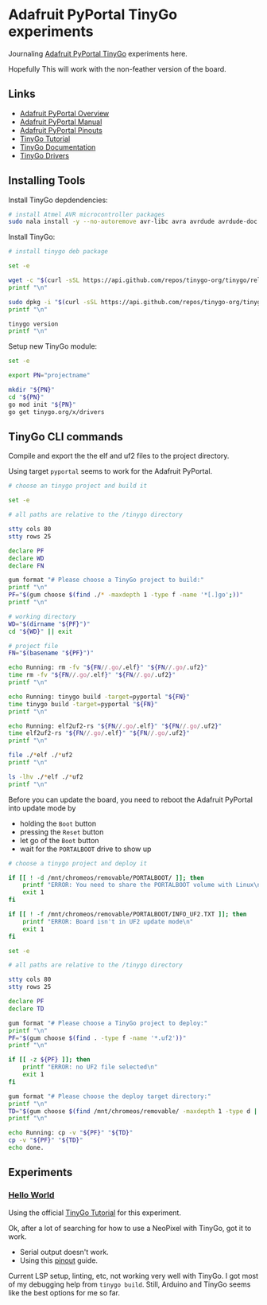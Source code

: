 # Adafruit PyPortal TinyGo experiments

Journaling [Adafruit PyPortal TinyGo](https://tinygo.org/docs/reference/microcontrollers/pyportal/) experiments here.

Hopefully This will work with the non-feather version of the board.

## Links

- [Adafruit PyPortal Overview](https://learn.adafruit.com/adafruit-pyportal)
- [Adafruit PyPortal Manual](https://cdn-learn.adafruit.com/downloads/pdf/adafruit-pyportal.pdf)
- [Adafruit PyPortal Pinouts](https://learn.adafruit.com/adafruit-pyportal/pinouts)
- [TinyGo Tutorial](https://tinygo.org/docs/tutorials/)
- [TinyGo Documentation](https://tinygo.org/docs/)
- [TinyGo Drivers](https://github.com/tinygo-org/drivers)

## Installing Tools

Install TinyGo depdendencies:

```bash { background=false category=setup-tinygo closeTerminalOnSuccess=true excludeFromRunAll=true interactive=true interpreter=bash name=tinygo-install-dependencies promptEnv=true terminalRows=10 }
# install Atmel AVR microcontroller packages
sudo nala install -y --no-autoremove avr-libc avra avrdude avrdude-doc avrp dfu-programmer
```

Install TinyGo:

```bash { background=false category=setup-tinygo closeTerminalOnSuccess=true excludeFromRunAll=true interactive=true interpreter=bash name=tinygo-install-cli promptEnv=true terminalRows=10 }
# install tinygo deb package

set -e

wget -c "$(curl -sSL https://api.github.com/repos/tinygo-org/tinygo/releases/latest | jq -r '.assets[].browser_download_url' | grep amd64[.]deb)"
printf "\n"

sudo dpkg -i "$(curl -sSL https://api.github.com/repos/tinygo-org/tinygo/releases/latest | jq -r '.assets[].name' | grep 'amd64[.]deb')"
printf "\n"

tinygo version
printf "\n"
```

Setup new TinyGo module:

```bash { background=false category=setup-tinygo closeTerminalOnSuccess=true excludeFromRunAll=true interactive=true interpreter=bash name=tinygo-module-new promptEnv=true terminalRows=10 }
set -e

export PN="projectname"

mkdir "${PN}"
cd "${PN}"
go mod init "${PN}"
go get tinygo.org/x/drivers
```

## TinyGo CLI commands

Compile and export the the elf and uf2 files to the project directory.

Using target `pyportal` seems to work for the Adafruit PyPortal.

```bash { background=false category=build-tinygo closeTerminalOnSuccess=true excludeFromRunAll=true interactive=true interpreter=bash name=tinygo-cli-compile promptEnv=true terminalRows=25 }
# choose an tinygo project and build it

set -e

# all paths are relative to the /tinygo directory

stty cols 80
stty rows 25

declare PF
declare WD
declare FN

gum format "# Please choose a TinyGo project to build:"
printf "\n"
PF="$(gum choose $(find ./* -maxdepth 1 -type f -name '*[.]go';))"
printf "\n"

# working directory
WD="$(dirname "${PF}")"
cd "${WD}" || exit

# project file
FN="$(basename "${PF}")"

echo Running: rm -fv "${FN//.go/.elf}" "${FN//.go/.uf2}"
time rm -fv "${FN//.go/.elf}" "${FN//.go/.uf2}"
printf "\n"

echo Running: tinygo build -target=pyportal "${FN}"
time tinygo build -target=pyportal "${FN}"
printf "\n"

echo Running: elf2uf2-rs "${FN//.go/.elf}" "${FN//.go/.uf2}"
time elf2uf2-rs "${FN//.go/.elf}" "${FN//.go/.uf2}"
printf "\n"

file ./*elf ./*uf2
printf "\n"

ls -lhv ./*elf ./*uf2
printf "\n"
```

Before you can update the board, you need to reboot the Adafruit PyPortal into update mode by

- holding the `Boot` button
- pressing the `Reset` button
- let go of the `Boot` button
- wait for the `PORTALBOOT` drive to show up

```bash { background=false category=deploy-tinygo closeTerminalOnSuccess=true excludeFromRunAll=true interactive=true interpreter=bash name=tinygo-cli-upload promptEnv=true terminalRows=25 }
# choose a tinygo project and deploy it

if [[ ! -d /mnt/chromeos/removable/PORTALBOOT/ ]]; then
    printf "ERROR: You need to share the PORTALBOOT volume with Linux\n"
    exit 1
fi

if [[ ! -f /mnt/chromeos/removable/PORTALBOOT/INFO_UF2.TXT ]]; then
    printf "ERROR: Board isn't in UF2 update mode\n"
    exit 1
fi

set -e

# all paths are relative to the /tinygo directory

stty cols 80
stty rows 25

declare PF
declare TD

gum format "# Please choose a TinyGo project to deploy:"
printf "\n"
PF="$(gum choose $(find . -type f -name '*.uf2'))"
printf "\n"

if [[ -z ${PF} ]]; then
    printf "ERROR: no UF2 file selected\n"
    exit 1
fi

gum format "# Please choose the deploy target directory:"
printf "\n"
TD="$(gum choose $(find /mnt/chromeos/removable/ -maxdepth 1 -type d | grep -v -E '^/mnt/chromeos/removable/$'))"
printf "\n"

echo Running: cp -v "${PF}" "${TD}"
cp -v "${PF}" "${TD}"
echo done.
```

## Experiments

### [Hello World](helloworld/)

Using the official [TinyGo Tutorial](https://tinygo.org/docs/tutorials/) for this experiment.

Ok, after a lot of searching for how to use a NeoPixel with TinyGo, got it to work.

- Serial output doesn't work.
- Using this [pinout](https://learn.adafruit.com/adafruit-pyportal/pinouts) guide.

Current LSP setup, linting, etc, not working very well with TinyGo.
I got most of my debugging help from `tinygo build`.
Still, Arduino and TinyGo seems like the best options for me so far.
